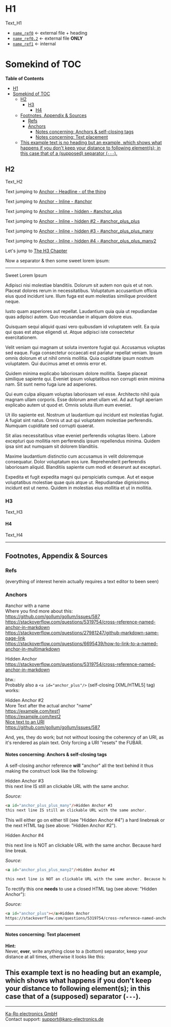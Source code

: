 # H1
Text_H1

* [`name_ref0`](ref0.md#da-topic)  <- external file + heading
* [`name_ref0.2`](ref0)         <- external file **ONLY**
* [`name_ref1`][ref1]           <- internal

# Somekind of TOC

<!-- markdown-toc start - Don't edit this section. Run M-x markdown-toc-refresh-toc -->
**Table of Contents**

- [H1](#h1)
- [Somekind of TOC](#somekind-of-toc)
    - [H2](#h2)
        - [H3](#h3)
            - [H4](#h4)
    - [Footnotes, Appendix & Sources](#footnotes-appendix--sources)
        - [Refs](#refs)
        - [Anchors](#anchors)
            - [Notes concerning: Anchors & self-closing tags](#notes-concerning-anchors--self-closing-tags)
            - [Notes concerning: Text placement](#notes-concerning-text-placement)
    - [This example text is no heading but an example, which shows what happens if you don't keep your distance to following element(s); in this case that of a (supposed) separator (`---`).](#this-example-text-is-no-heading-but-an-example-which-shows-what-happens-if-you-dont-keep-your-distance-to-following-elements-in-this-case-that-of-a-supposed-separator----)

<!-- markdown-toc end -->

## H2
Text_H2

Text jumping to [Anchor - Headline - of the thing](#footnotes-appendix)

Text jumping to [Anchor - Inline - #anchor](#anchor)

Text jumping to [Anchor - Inline - hidden - #anchor_plus](#anchor_plus)

Text jumping to [Anchor - Inline - hidden #2 - #anchor_plus_plus](#anchor_plus_plus)

Text jumping to [Anchor - Inline - hidden #3 - #anchor_plus_plus_many](#anchor_plus_plus_many)

Text jumping to [Anchor - Inline - hidden #4 - #anchor_plus_plus_many2](#anchor_plus_plus_many2)


Let's jump to [The H3 Chapter](#h3)

Now a separator & then some sweet lorem ipsum:

---

Sweet Lorem Ipsum

Adipisci nisi molestiae blanditiis. Dolorum sit autem non quis et ut non.
Placeat dolores rerum in necessitatibus. Voluptatum accusantium officia eius
quod incidunt iure. Illum fuga est eum molestias similique provident neque.

Iusto quam asperiores aut repellat. Laudantium quia quia ut repudiandae quas
adipisci autem. Quo recusandae in aliquam dolore eius.

Quisquam sequi aliquid quasi vero quibusdam id voluptatem velit. Ea quia qui
quas est atque eligendi ut. Atque adipisci iste consectetur exercitationem.

Velit veniam qui magnam ut soluta inventore fugiat qui. Accusamus voluptas sed
eaque. Fuga consectetur occaecati est pariatur repellat veniam. Ipsum omnis
dolorum et ut nihil omnis mollitia. Quia cupiditate ipsum nostrum voluptatem.
Qui ducimus amet et omnis error et.

Quidem minima explicabo laboriosam dolore mollitia. Saepe placeat similique
sapiente qui. Eveniet ipsum voluptatibus non corrupti enim minima nam. Sit sunt
nemo fuga iure ad asperiores.

Qui eum culpa aliquam voluptas laboriosam vel esse. Architecto nihil quia magnam
ullam corporis. Esse dolorum amet ullam vel. Ad aut fugit aperiam explicabo
autem ut quod et. Omnis soluta illum eum eveniet.

Ut illo sapiente est. Nostrum ut laudantium qui incidunt est molestias fugiat. A
fugiat sint natus. Omnis ut aut qui voluptatem molestiae perferendis. Numquam
cupiditate sed corrupti quaerat.

Sit alias necessitatibus vitae eveniet perferendis voluptas libero. Labore
excepturi quo mollitia rem perferendis ipsum repellendus minima. Quidem ipsa
sint aut numquam sit dolorem blanditiis.

Maxime laudantium distinctio cum accusamus in velit doloremque consequatur.
Dolor voluptatum eos iure. Reprehenderit perferendis laboriosam aliquid.
Blanditiis sapiente cum modi et deserunt aut excepturi.

Expedita et fugit expedita magni qui perspiciatis cumque. Aut et eaque
voluptatibus molestiae quae quis atque ut. Repudiandae dignissimos incidunt est
ut nemo. Quidem in molestias eius mollitia et ut in mollitia.

### H3
Text_H3

#### H4
Text_H4


---
## Footnotes, Appendix & Sources

### Refs
(everything of interest herein actually requires a text editor to been seen)

[ref1]: https://example.com/test

### Anchors
<a id="anchor">#anchor with a name</a>  
Where you find more about this:  
https://github.com/gollum/gollum/issues/587  
https://stackoverflow.com/questions/5319754/cross-reference-named-anchor-in-markdown  
https://stackoverflow.com/questions/27981247/github-markdown-same-page-link  
https://stackoverflow.com/questions/6695439/how-to-link-to-a-named-anchor-in-multimarkdown  

<a id="anchor_plus"></a>Hidden Anchor  
https://stackoverflow.com/questions/5319754/cross-reference-named-anchor-in-markdown  

btw.:  
Probably also a `<a id="anchor_plus"/>` (self-closing [XML/HTML5] tag) works:

<a id="anchor_plus_plus"/>Hidden Anchor #2  
More Text after the actual anchor "name"  
https://example.com/test1  
https://example.com/test2  
[Nice text to an URI](https://stackoverflow.com/questions/5319754/cross-reference-named-anchor-in-markdown)  
https://github.com/gollum/gollum/issues/587

And, yes, they do work; but not without loosing the coherency of an URI, as it's
rendered as plain text. Only forcing a URI "resets" the FUBAR.

#### Notes concerning: Anchors & self-closing tags
A self-closing anchor reference **will** "anchor" all the text behind it thus
making the construct look like the following:

<a id="anchor_plus_plus_many"/>Hidden Anchor #3  
this next line IS still an clickable URL with the same anchor.

_Source:_
```html
<a id="anchor_plus_plus_many"/>Hidden Anchor #3  
this next line IS still an clickable URL with the same anchor.
```

This will either go on either till (see "Hidden Anchor #4") a hard linebreak or
the next HTML tag (see above: "Hidden Anchor #2").

<a id="anchor_plus_plus_many2"/>Hidden Anchor #4  

this next line is NOT an clickable URL with the same anchor. Because hard line break.

_Source:_
```html
<a id="anchor_plus_plus_many2"/>Hidden Anchor #4  

this next line is NOT an clickable URL with the same anchor. Because hard line break.
```

To rectify this one **needs** to use a closed HTML tag (see above: "Hidden Anchor"):

_Source:_
```html
<a id="anchor_plus"></a>Hidden Anchor  
https://stackoverflow.com/questions/5319754/cross-reference-named-anchor-in-markdown  
```

---

#### Notes concerning: Text placement
**Hint:**  
Never, **ever**, write anything close to a (bottom) separator, keep your
distance at all times, otherwise it looks like this:

This example text is no heading but an example, which shows what happens if you don't keep your distance to following element(s); in this case that of a (supposed) separator (`---`).
---

---
[Ka-Ro electronics GmbH](http://www.karo-electronics.de)  
Contact support: support@karo-electronics.de
